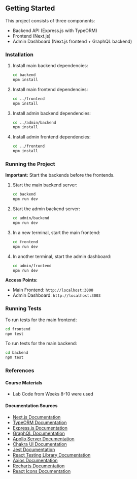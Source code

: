 ## Getting Started

This project consists of three components:
- Backend API (Express.js with TypeORM)
- Frontend (Next.js)
- Admin Dashboard (Next.js frontend + GraphQL backend)

### Installation

1. Install main backend dependencies:
   ```bash
   cd backend
   npm install
   ```

2. Install main frontend dependencies:
   ```bash
   cd ../frontend
   npm install
   ```

3. Install admin backend dependencies:
   ```bash
   cd ../admin/backend
   npm install
   ```

4. Install admin frontend dependencies:
   ```bash
   cd ../frontend
   npm install
   ```

### Running the Project

**Important:** Start the backends before the frontends.

1. Start the main backend server:
   ```bash
   cd backend
   npm run dev
   ```

2. Start the admin backend server:
   ```bash
   cd admin/backend
   npm run dev
   ```

3. In a new terminal, start the main frontend:
   ```bash
   cd frontend
   npm run dev
   ```

4. In another terminal, start the admin dashboard:
   ```bash
   cd admin/frontend
   npm run dev
   ```

**Access Points:**
- Main Frontend: `http://localhost:3000`
- Admin Dashboard: `http://localhost:3003`

### Running Tests

To run tests for the main frontend:
```bash
cd frontend
npm test
```

To run tests for the main backend:
```bash
cd backend
npm test
```

### References

#### Course Materials
- Lab Code from Weeks 8-10 were used

#### Documentation Sources
- [Next.js Documentation](https://nextjs.org/docs)
- [TypeORM Documentation](https://typeorm.io/)
- [Express.js Documentation](https://expressjs.com/)
- [GraphQL Documentation](https://graphql.org/learn/)
- [Apollo Server Documentation](https://www.apollographql.com/docs/apollo-server/)
- [Chakra UI Documentation](https://chakra-ui.com/)
- [Jest Documentation](https://jestjs.io/docs/getting-started)
- [React Testing Library Documentation](https://testing-library.com/docs/react-testing-library/intro/)
- [Axios Documentation](https://axios-http.com/docs/intro)
- [Recharts Documentation](https://recharts.org/en-US/)
- [React Icons Documentation](https://react-icons.github.io/react-icons/)


